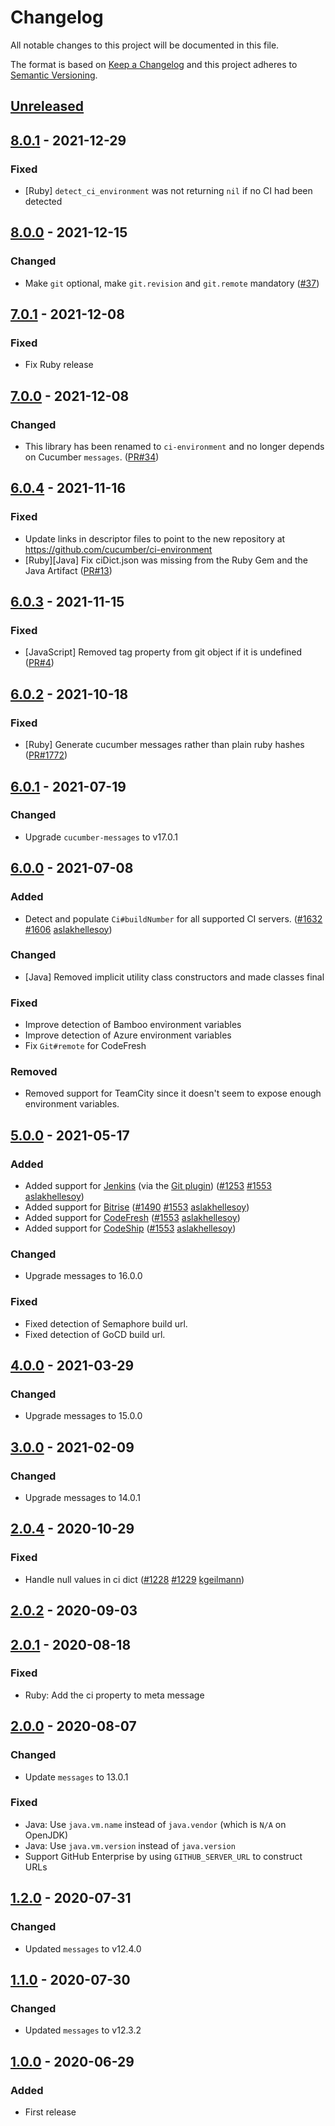 # Changelog

All notable changes to this project will be documented in this file.

The format is based on [Keep a Changelog](http://keepachangelog.com/)
and this project adheres to [Semantic Versioning](http://semver.org/).

## [Unreleased]

## [8.0.1] - 2021-12-29
### Fixed
- [Ruby] `detect_ci_environment` was not returning `nil` if no CI had been detected

## [8.0.0] - 2021-12-15
### Changed
- Make `git` optional, make `git.revision` and `git.remote` mandatory ([#37](https://github.com/cucumber/ci-environment/pull/37))

## [7.0.1] - 2021-12-08
### Fixed
- Fix Ruby release

## [7.0.0] - 2021-12-08
### Changed
- This library has been renamed to `ci-environment` and no longer depends on Cucumber `messages`.
([PR#34](https://github.com/cucumber/ci-environment/pull/34))

## [6.0.4] - 2021-11-16
### Fixed
- Update links in descriptor files to point to the new repository at https://github.com/cucumber/ci-environment
- [Ruby][Java] Fix ciDict.json was missing from the Ruby Gem and the Java Artifact
([PR#13](https://github.com/cucumber/ci-environment/pull/13))

## [6.0.3] - 2021-11-15
### Fixed
- [JavaScript] Removed tag property from git object if it is undefined
([PR#4](https://github.com/cucumber/ci-environment/pull/4))

## [6.0.2] - 2021-10-18
### Fixed
- [Ruby] Generate cucumber messages rather than plain ruby hashes
([PR#1772](https://github.com/cucumber/common/pull/1772))

## [6.0.1] - 2021-07-19
### Changed
- Upgrade `cucumber-messages` to v17.0.1

## [6.0.0] - 2021-07-08
### Added
- Detect and populate `Ci#buildNumber` for all supported CI servers.
([#1632](https://github.com/cucumber/common/pull/1632)
[#1606](https://github.com/cucumber/common/issues/1606)
[aslakhellesoy](https://github.com/aslakhellesoy))

### Changed
- [Java] Removed implicit utility class constructors and made classes final

### Fixed
- Improve detection of Bamboo environment variables
- Improve detection of Azure environment variables
- Fix `Git#remote` for CodeFresh

### Removed
- Removed support for TeamCity since it doesn't seem to expose enough environment variables.

## [5.0.0] - 2021-05-17
### Added
- Added support for [Jenkins](https://www.jenkins.io/) (via the [Git plugin](https://plugins.jenkins.io/git/))
([#1253](https://github.com/cucumber/common/issues/1253)
[#1553](https://github.com/cucumber/common/pull/1553)
[aslakhellesoy](https://github.com/aslakhellesoy))
- Added support for [Bitrise](https://www.bitrise.io/)
([#1490](https://github.com/cucumber/common/issues/1490)
[#1553](https://github.com/cucumber/common/pull/1553)
[aslakhellesoy](https://github.com/aslakhellesoy))
- Added support for [CodeFresh](https://codefresh.io/)
([#1553](https://github.com/cucumber/common/pull/1553)
[aslakhellesoy](https://github.com/aslakhellesoy))
- Added support for [CodeShip](https://www.cloudbees.com/products/codeship)
([#1553](https://github.com/cucumber/common/pull/1553)
[aslakhellesoy](https://github.com/aslakhellesoy))

### Changed
- Upgrade messages to 16.0.0

### Fixed
- Fixed detection of Semaphore build url.
- Fixed detection of GoCD build url.

## [4.0.0] - 2021-03-29
### Changed
- Upgrade messages to 15.0.0

## [3.0.0] - 2021-02-09
### Changed
- Upgrade messages to 14.0.1

## [2.0.4] - 2020-10-29
### Fixed
- Handle null values in ci dict
([#1228](https://github.com/cucumber/cucumber/issues/1228)
[#1229](https://github.com/cucumber/cucumber/pull/1229)
[kgeilmann](https://github.com/kgeilmann))

## [2.0.2] - 2020-09-03

## [2.0.1] - 2020-08-18
### Fixed
- Ruby: Add the ci property to meta message

## [2.0.0] - 2020-08-07
### Changed
- Update `messages` to 13.0.1

### Fixed
- Java: Use `java.vm.name` instead of `java.vendor` (which is `N/A` on OpenJDK)
- Java: Use `java.vm.version` instead of `java.version`
- Support GitHub Enterprise by using `GITHUB_SERVER_URL` to construct URLs

## [1.2.0] - 2020-07-31
### Changed
- Updated `messages` to v12.4.0

## [1.1.0] - 2020-07-30
### Changed
- Updated `messages` to v12.3.2

## [1.0.0] - 2020-06-29
### Added
- First release

[Unreleased]: https://github.com/cucumber/ci-environment/compare/v8.0.1...main
[8.0.1]: https://github.com/cucumber/ci-environment/compare/v8.0.0...v8.0.1
[8.0.0]: https://github.com/cucumber/ci-environment/compare/v7.0.1...v8.0.0
[7.0.1]: https://github.com/cucumber/ci-environment/compare/v7.0.0...v7.0.1
[7.0.0]: https://github.com/cucumber/ci-environment/compare/v6.0.4...v7.0.0
[6.0.4]: https://github.com/cucumber/ci-environment/compare/v6.0.3...v6.0.4
[6.0.3]: https://github.com/cucumber/ci-environment/compare/v6.0.2...v6.0.3
[6.0.2]: https://github.com/cucumber/ci-environment/compare/v6.0.1...v6.0.2
[6.0.1]: https://github.com/cucumber/ci-environment/compare/v6.0.0...v6.0.1
[6.0.0]: https://github.com/cucumber/ci-environment/compare/v5.0.0...v6.0.0
[5.0.0]: https://github.com/cucumber/ci-environment/compare/v4.0.0...v5.0.0
[4.0.0]: https://github.com/cucumber/ci-environment/compare/v3.0.0...v4.0.0
[3.0.0]: https://github.com/cucumber/ci-environment/compare/v2.0.4...v3.0.0
[2.0.4]: https://github.com/cucumber/ci-environment/compare/v2.0.2...v2.0.4
[2.0.2]: https://github.com/cucumber/ci-environment/compare/v2.0.1...v2.0.2
[2.0.1]: https://github.com/cucumber/ci-environment/compare/v2.0.0...v2.0.1
[2.0.0]: https://github.com/cucumber/ci-environment/compare/v1.2.0...v2.0.0
[1.2.0]: https://github.com/cucumber/ci-environment/compare/v1.1.0...v1.2.0
[1.1.0]: https://github.com/cucumber/ci-environment/compare/v1.0.0...v1.1.0
[1.0.0]: https://github.com/cucumber/cucumber/releases/tag/v1.0.0
